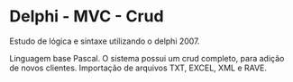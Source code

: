 # Delphi - MVC - Crud
 Estudo de lógica e sintaxe utilizando o delphi 2007.

 Linguagem base Pascal.
 O sistema possui um crud completo, para adição de novos clientes.
 Importação de arquivos TXT, EXCEL, XML e RAVE.
